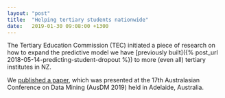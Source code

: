```yaml
---
layout: "post"
title:  "Helping tertiary students nationwide"
date:   2019-01-30 09:08:00 +1300
---
```


The Tertiary Education Commission (TEC) initiated a piece of research on how to expand the predictive model we have [previously built]({% post_url 2018-05-14-predicting-student-dropout %}) to more (even all) tertiary institutes in NZ. 

We [published a paper](https://link.springer.com/chapter/10.1007/978-981-15-1699-3_20), which was presented at the 17th Australasian Conference on Data Mining (AusDM 2019) held in Adelaide, Australia.